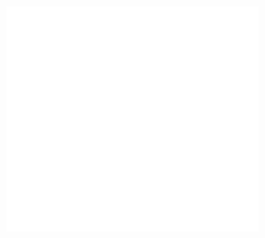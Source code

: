 <div align="center">
	<a href="https://mindrudan.com">
		<img src="https://raw.githubusercontent.com/danmindru/danmindru/master/header.svg" width="800" height="450">
	</a>
</div>
